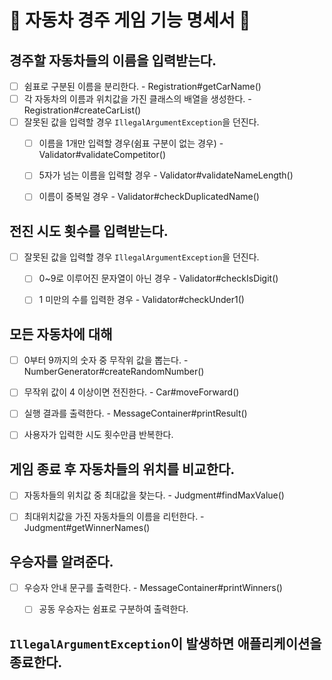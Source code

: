 # 🚗 자동차 경주 게임 기능 명세서 🏁


## 경주할 자동차들의 이름을 입력받는다.
- [ ] 쉼표로 구분된 이름을 분리한다. - Registration#getCarName()
- [ ] 각 자동차의 이름과 위치값을 가진 클래스의 배열을 생성한다. - Registration#createCarList()
- [ ] 잘못된 값을 입력할 경우 `IllegalArgumentException`을 던진다.
  - [ ] 이름을 1개만 입력할 경우(쉼표 구분이 없는 경우) - Validator#validateCompetitor()
  - [ ] 5자가 넘는 이름을 입력할 경우 - Validator#validateNameLength()
  - [ ] 이름이 중복일 경우 - Validator#checkDuplicatedName()


## 전진 시도 횟수를 입력받는다.
- [ ] 잘못된 값을 입력할 경우 `IllegalArgumentException`을 던진다.
  - [ ] 0~9로 이루어진 문자열이 아닌 경우 - Validator#checkIsDigit()
  - [ ] 1 미만의 수를 입력한 경우 - Validator#checkUnder1()


## 모든 자동차에 대해
  - [ ] 0부터 9까지의 숫자 중 무작위 값을 뽑는다. - NumberGenerator#createRandomNumber()
  - [ ] 무작위 값이 4 이상이면 전진한다. - Car#moveForward()
  - [ ] 실행 결과를 출력한다. - MessageContainer#printResult()
  - [ ] 사용자가 입력한 시도 횟수만큼 반복한다.


## 게임 종료 후 자동차들의 위치를 비교한다.
  - [ ] 자동차들의 위치값 중 최대값을 찾는다. - Judgment#findMaxValue()
  - [ ] 최대위치값을 가진 자동차들의 이름을 리턴한다. - Judgment#getWinnerNames()


## 우승자를 알려준다.
  - [ ] 우승자 안내 문구를 출력한다. - MessageContainer#printWinners()
    - [ ] 공동 우승자는 쉼표로 구분하여 출력한다.


## `IllegalArgumentException`이 발생하면 애플리케이션을 종료한다.